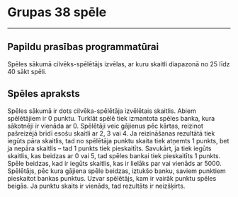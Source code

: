 # Grupas 38 spēle
---
## Papildu prasības programmatūrai
Spēles sākumā cilvēks-spēlētājs izvēlas, ar kuru skaitli diapazonā no 25 līdz 40 sākt spēli.
## Spēles apraksts
Spēles sākumā ir dots cilvēka-spēlētāja izvēlētais skaitlis. Abiem spēlētājiem ir 0 punktu. Turklāt spēlē tiek izmantota spēles banka, kura sākotnēji ir vienāda ar 0. Spēlētāji veic gājienus pēc kārtas, reizinot pašreizējā brīdī esošu skaitli ar 2, 3 vai 4. Ja reizināšanas rezultātā tiek iegūts pāra skaitlis, tad no spēlētāja punktu skaita tiek atņemts 1 punkts, bet ja nepāra skaitlis – tad 1 punkts tiek pieskaitīts. Savukārt, ja tiek iegūts skaitlis, kas beidzas ar 0 vai 5, tad spēles bankai tiek pieskaitīts 1 punkts. Spēle beidzas, kad ir iegūts skaitlis, kas ir lielāks par vai vienāds ar 5000. Spēlētājs, pēc kura gājiena spēle beidzas, iztukšo banku, saviem punktiem pieskaitot bankas punktus. Uzvar spēlētājs, kam ir vairāk punktu spēles beigās. Ja punktu skaits ir vienāds, tad rezultāts ir neizšķirts.
